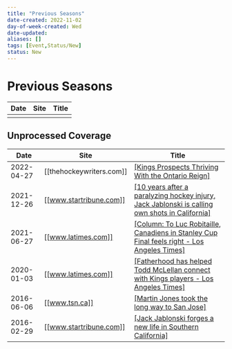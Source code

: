 ```yaml
---
title: "Previous Seasons"
date-created: 2022-11-02
day-of-week-created: Wed
date-updated: 
aliases: []
tags: [Event,Status/New]
status: New
---
```


# Previous Seasons
| Date | Site | Title |
| ---- | ---- | ----- |
|      |      |       |



## Unprocessed Coverage
| Date | Site | Title |
| ---- | ---- | ----- |
| 2022-04-27 | [[thehockeywriters.com]] | [[Kings Prospects Thriving With the Ontario Reign]](https://thehockeywriters.com/kings-prospects-thriving-with-ontario-reign/) |
| 2021-12-26 | [[www.startribune.com]] | [[10 years after a paralyzing hockey injury, Jack Jablonski is calling own shots in California]](https://www.startribune.com/jack-jablonski-paralyzing-hockey-injury-minnesota-los-angeles-kings-10-years-ago/600130293/) |
| 2021-06-27 | [[www.latimes.com]] | [[Column: To Luc Robitaille, Canadiens in Stanley Cup Final feels right - Los Angeles Times]](https://www.latimes.com/sports/hockey/story/2021-06-27/stanley-cup-canadiens-elliott) |
| 2020-01-03 | [[www.latimes.com]] | [[Fatherhood has helped Todd McLellan connect with Kings players - Los Angeles Times]](https://www.latimes.com/sports/hockey/story/2020-01-03/fatherhood-todd-mclellan-sons-kings-fatherhood-connect-players-nhl) |
| 2016-06-06 | [[www.tsn.ca]] | [[Martin Jones took the long way to San Jose]](https://www.tsn.ca/talent/martin-jones-took-the-long-way-to-san-jose-1.502329) |
| 2016-02-29 | [[www.startribune.com]] | [[Jack Jablonski forges a new life in Southern California]](https://www.startribune.com/jack-jablonski-forges-a-new-life-in-southern-california/370350271/) |



